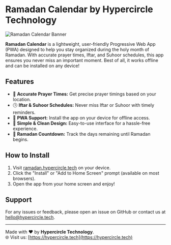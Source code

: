 # Ramadan Calendar by Hypercircle Technology

![Ramadan Calendar Banner](https://ramadan.hypercircle.tech/og.png)

**Ramadan Calendar** is a lightweight, user-friendly Progressive Web App (PWA) designed to help you stay organized during the holy month of Ramadan. With accurate prayer times, Iftar, and Suhoor schedules, this app ensures you never miss an important moment. Best of all, it works offline and can be installed on any device!

## Features

- 🌙 **Accurate Prayer Times:** Get precise prayer timings based on your location.
- 🕒 **Iftar & Suhoor Schedules:** Never miss Iftar or Suhoor with timely reminders.
- 📱 **PWA Support:** Install the app on your device for offline access.
- 🎨 **Simple & Clean Design:** Easy-to-use interface for a hassle-free experience.
- 📅 **Ramadan Countdown:** Track the days remaining until Ramadan begins.

## How to Install

1. Visit [ramadan.hypercircle.tech](https://ramadan.hypercircle.tech) on your device.
2. Click the "Install" or "Add to Home Screen" prompt (available on most browsers).
3. Open the app from your home screen and enjoy!

## Support

For any issues or feedback, please open an issue on GitHub or contact us at [hello@hypercircle.tech](mailto:hello@hypercircle.tech).

---

Made with ❤️ by **Hypercircle Technology**.  
🌐 Visit us: [https://hypercircle.tech](https://hypercircle.tech)